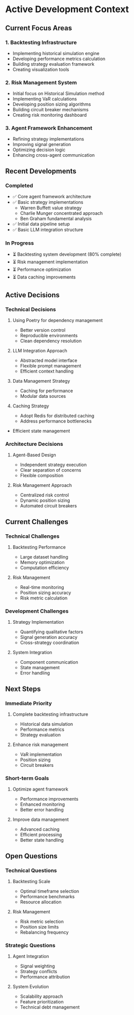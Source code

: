 # Active Development Context

## Current Focus Areas

### 1. Backtesting Infrastructure
- Implementing historical simulation engine
- Developing performance metrics calculation
- Building strategy evaluation framework
- Creating visualization tools

### 2. Risk Management System
- Initial focus on Historical Simulation method
- Implementing VaR calculations
- Developing position sizing algorithms
- Building circuit breaker mechanisms
- Creating risk monitoring dashboard

### 3. Agent Framework Enhancement
- Refining strategy implementations
- Improving signal generation
- Optimizing decision logic
- Enhancing cross-agent communication

## Recent Developments

### Completed
- ✅ Core agent framework architecture
- ✅ Basic strategy implementations
  - Warren Buffett value strategy
  - Charlie Munger concentrated approach
  - Ben Graham fundamental analysis
- ✅ Initial data pipeline setup
- ✅ Basic LLM integration structure

### In Progress
- ⏳ Backtesting system development (80% complete)
- ⏳ Risk management implementation
- ⏳ Performance optimization
- ⏳ Data caching improvements

## Active Decisions

### Technical Decisions
1. Using Poetry for dependency management
   - Better version control
   - Reproducible environments
   - Clean dependency resolution

2. LLM Integration Approach
   - Abstracted model interface
   - Flexible prompt management
   - Efficient context handling

3. Data Management Strategy
   - Caching for performance
   - Modular data sources


 4. Caching Strategy
    - Adopt Redis for distributed caching
    - Address performance bottlenecks
   - Efficient state management

### Architecture Decisions
1. Agent-Based Design
   - Independent strategy execution
   - Clear separation of concerns
   - Flexible composition

2. Risk Management Approach
   - Centralized risk control
   - Dynamic position sizing
   - Automated circuit breakers

## Current Challenges

### Technical Challenges
1. Backtesting Performance
   - Large dataset handling
   - Memory optimization
   - Computation efficiency

2. Risk Management
   - Real-time monitoring
   - Position sizing accuracy
   - Risk metric calculation

### Development Challenges
1. Strategy Implementation
   - Quantifying qualitative factors
   - Signal generation accuracy
   - Cross-strategy coordination

2. System Integration
   - Component communication
   - State management
   - Error handling

## Next Steps

### Immediate Priority
1. Complete backtesting infrastructure
   - Historical data simulation
   - Performance metrics
   - Strategy evaluation

2. Enhance risk management
   - VaR implementation
   - Position sizing
   - Circuit breakers

### Short-term Goals
1. Optimize agent framework
   - Performance improvements
   - Enhanced monitoring
   - Better error handling

2. Improve data management
   - Advanced caching
   - Efficient processing
   - Better state handling

## Open Questions

### Technical Questions
1. Backtesting Scale
   - Optimal timeframe selection
   - Performance benchmarks
   - Resource allocation

2. Risk Management
   - Risk metric selection
   - Position size limits
   - Rebalancing frequency

### Strategic Questions
1. Agent Integration
   - Signal weighting
   - Strategy conflicts
   - Performance attribution

2. System Evolution
   - Scalability approach
   - Feature prioritization
   - Technical debt management
